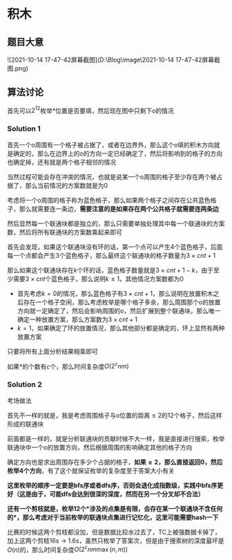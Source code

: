 # 积木

## 题目大意

![2021-10-14 17-47-42屏幕截图](D:\Blog\image\2021-10-14 17-47-42屏幕截图.png)

## 算法讨论

首先可以$2^{12}$枚举*位置是否要填，然后现在图中只剩下o的情况

### Solution 1

首先一个o周围有一个格子被占据了，或者在边界外，那么这个o填的积木方向就是确定的，那么在边界上的o的方向一定已经确定了，然后将影响到的格子的方向也确定掉，还有就是两个格子相邻的情况

当然过程可能会存在冲突的情况，也就是说某一个o周围的格子至少存在两个被占据了，那么当前情况的方案数就是为0

考虑将一个o周围的格子称为蓝色格子，那么如果两个格子之间存在公共蓝色格子，那么就需要连一条边，**需要注意的是如果存在两个公共格子就需要连两条边**

然后显然每一个联通块都是独立的，那么只需要单独处理其中每一个联通块的方案数，然后将所有联通块的方案数乘起来即可

首先会发现，如果这个联通块没有环的话，第一个点可以产生4个蓝色格子，后面每一个点都会产生3个蓝色格子，那么最终这个联通块的格子数量为$3\times cnt +1$

那么如果这个联通块存在$k$个环的话，蓝色格子数量就是$3\times cnt+1-k$，由于至少需要$3\times cnt$个蓝色格子，那么说明$k\leq 1$，其他情况方案数都为0

- 首先考虑$k=0$的情况，那么蓝色格子有$3\times cnt+1$，那么说明在放置积木之后存在一个格子空闲，那么考虑枚举是哪个格子多余，那么周围那个o的放置方向就一定确定了，然后会影响周围的o，然后扩展到整个联通块，那么唯一确定一种放置方案，那么方案数为$3\times cnt+1$
- $k=1$，如果确定了环的放置情况，那么其他部分都是确定的，环上显然有两种放置方案

只要将所有上面分析结果相乘即可

如果$*$的个数有$c$个，那么时间复杂度$O(2^c nm)$

### Solution 2

考场做法

首先不一样的就是，我是考虑周围格子与o位置的距离$\leq 2$的12个格子，然后这样形成的联通块

前面都是一样的，就是分析联通块的贡献时候不大一样，我是直接进行搜索，枚举联通块中一个o的放置方向，然后根据周围的影响确定其他的格子方向

确定方向也是求出周围存在多少个占据的格子，**如果$\geq 2$，那么直接返回0，然后枚举4个方向**，有了这个就保证枚举的复杂度至于答案大小有关

**这里枚举的顺序一定要是bfs序或者dfs序，否则会退化成指数级，实践中bfs序更好（这是由于，可能dfs会达到很深的深度，然而在另一个分叉却不合法）**

**还有一个剪枝就是，枚举12个$*$涉及的点集是有限，会存在某一个联通块不含任何的$*$，那么考虑对于当前枚举的联通块点集进行记忆化，这里可能需要hash一下**

比赛的时候这两个剪枝都没加，但是数据比较水过去了，TC上被强数据卡掉了，加上这两个剪枝16s -> 1.6s，虽然只枚举了答案次，但是由于搜索树的深度最坏是$O(n)$的，那么时间复杂度$O(2^cnm\max(n,m))$
